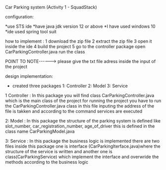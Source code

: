 Car Parking system (Activity 1 - SquadStack)

configuration:

*use STS ide
*have java jdk version 12 or above
*I have used windows 10
*ide used spring tool suit


how to implement :
1 download the zip file
2 extract the zip file
3 open it inside the ide 
4 build the project 
5 go to the controller package 
open CarParkingController.java
run the class 


POINT TO NOTE------>
please give the txt file adress inside the input of the project


design implementation:

* created three packages 
1: Controller
2: Model
3: Service

1 Controller : In this package you will find class CarParkingController.java which is the main class of the project for running the project you have to run the 
		CarParkingController.java class
		in this file inputing the address of the file is takken and according to the command services are executed 

2: Model : In this package the structure of the parking system is defined like slot_number, car_registration_number, age_of_driver
		this is defined in the class name CarParkingModel.java

3: Service : In this package the business logic is implemented 
	        there are two files inside this package one is interface (CarParkingIterface.java)where the structure of the service is written 
		and another one is class(CarParkingService) which implement the interface and overwride the methods according to the business logic

	
